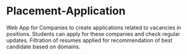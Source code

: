 # Placement-Application
Web App for Companies to create applications related to vacancies in positions. Students can apply for these companies and check regular updates. Filtration of resumes applied for recommendation of best candidate based on domains.
